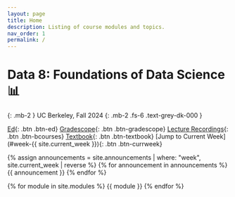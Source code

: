 ```yaml
---
layout: page
title: Home
description: Listing of course modules and topics.
nav_order: 1
permalink: /
---
```


# Data 8: Foundations of Data Science 📊

{: .mb-2 }
UC Berkeley, Fall 2024
{: .mb-2 .fs-6 .text-grey-dk-000 }

[Ed](https://edstem.org/us/courses/59844/discussion/){: .btn .btn-ed}
[Gradescope](https://www.gradescope.com/courses/798344){: .btn .btn-gradescope}
[Lecture Recordings](https://bcourses.berkeley.edu/courses/1535365/external_tools/90481){: .btn .btn-bcourses}
[Textbook](https://inferentialthinking.com/chapters/intro.html){: .btn .btn-textbook}
[Jump to Current Week](#week-{{ site.current_week }}){: .btn .btn-currweek}

{% assign announcements = site.announcements | where: "week", site.current_week | reverse %}
{% for announcement in announcements %}
{{ announcement }}
{% endfor %}

{% for module in site.modules %}
{{ module }}
{% endfor %}
